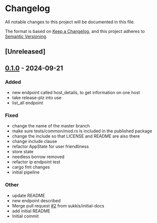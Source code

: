 # Changelog

All notable changes to this project will be documented in this file.

The format is based on [Keep a Changelog](https://keepachangelog.com/en/1.0.0/),
and this project adheres to [Semantic Versioning](https://semver.org/spec/v2.0.0.html).

## [Unreleased]

## [0.1.0](https://github.com/sukkis/getserviceip/releases/tag/v0.1.0) - 2024-09-21

### Added

- new endpoint called host_details, to get information on one host
- take release-plz into use
- list_all endpoint

### Fixed

- change the name of the master branch
- make sure tests/common/mod.rs is included in the published package
- change the include so that LICENSE and README are also there
- change include clause
- refactor AppState for user friendliness
- store state
- needless borrow removed
- refactor ip endpoint test
- cargo fmt changes
- initial pipeline

### Other

- update README
- new endpoint described
- Merge pull request [#2](https://github.com/sukkis/getserviceip/pull/2) from sukkis/initial-docs
- add initial README
- Initial commit
